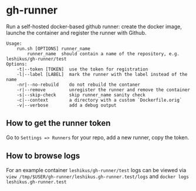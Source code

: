 # gh-runner

Run a self-hosted docker-based github runner: create the docker image, launche the container and register the runner with Github.

```
Usage:
    run.sh [OPTIONS] runner_name
        runner_name  should contain a name of the repository, e.g. leshikus/gh-runner/test
Options:
    -t|--token [TOKEN]  use the token for registration
    -l|--label [LABEL]  mark the runner with the label instead of the name
    -nr|--no-rebuild    do not rebuild the contaner
    -r|--remove         unregister the runner and remove the container
    -s|--skip-check     skip runner_name sanity check
    -c|--context        a directory with a custom `Dockerfile.orig`
    -v|--verbose        add a debug output
```

## How to get the runner token

Go to `Settings => Runners` for your repo, add a new runner, copy the token.


## How to browse logs

For an example container `leshikus/gh-runner/test` logs can be viewed via
    `view /tmp/$USER/gh-runner/leshikus.gh-runner.test/logs`
    and `docker logs leshikus.gh-runner.test`


